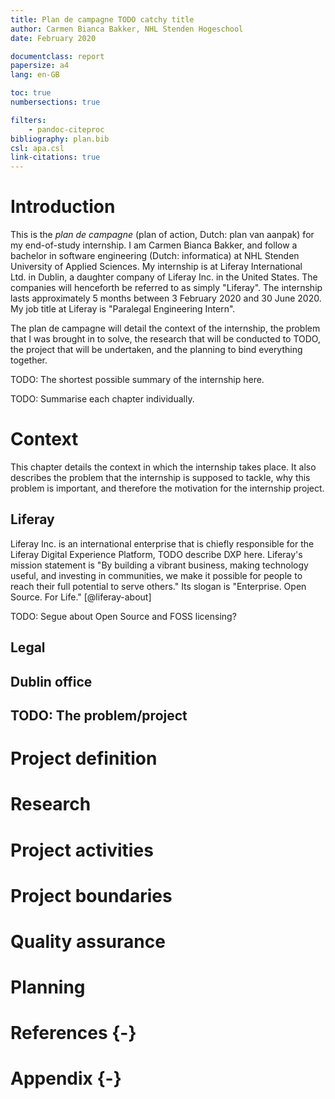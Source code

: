 ```yaml
---
title: Plan de campagne TODO catchy title
author: Carmen Bianca Bakker, NHL Stenden Hogeschool
date: February 2020

documentclass: report
papersize: a4
lang: en-GB

toc: true
numbersections: true

filters:
    - pandoc-citeproc
bibliography: plan.bib
csl: apa.csl
link-citations: true
---
```


# Introduction

This is the *plan de campagne* (plan of action, Dutch: plan van aanpak)
for my end-of-study internship. I am Carmen Bianca Bakker, and follow a
bachelor in software engineering (Dutch: informatica) at NHL Stenden
University of Applied Sciences. My internship is at Liferay
International Ltd. in Dublin, a daughter company of Liferay Inc. in the
United States. The companies will henceforth be referred to as simply
"Liferay". The internship lasts approximately 5 months between 3
February 2020 and 30 June 2020. My job title at Liferay is "Paralegal
Engineering Intern".

The plan de campagne will detail the context of the internship, the
problem that I was brought in to solve, the research that will be
conducted to TODO, the project that will be undertaken, and the planning
to bind everything together.

TODO: The shortest possible summary of the internship here.

TODO: Summarise each chapter individually.

# Context

This chapter details the context in which the internship takes place. It
also describes the problem that the internship is supposed to tackle,
why this problem is important, and therefore the motivation for the
internship project.

## Liferay

Liferay Inc. is an international enterprise that is chiefly responsible
for the Liferay Digital Experience Platform, TODO describe DXP here.
Liferay's mission statement is "By building a vibrant business, making
technology useful, and investing in communities, we make it possible for
people to reach their full potential to serve others." Its slogan is
"Enterprise. Open Source. For Life." [@liferay-about]

TODO: Segue about Open Source and FOSS licensing?

## Legal

## Dublin office

## TODO: The problem/project

# Project definition

# Research

# Project activities

# Project boundaries

# Quality assurance

# Planning

# References {-}

<div id="refs"></div>

# Appendix {-}
